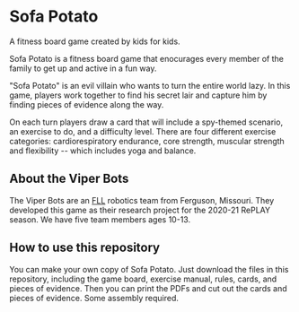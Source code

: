 Sofa Potato
===========
A fitness board game created by kids for kids.

Sofa Potato is a fitness board game that enocurages every member of the family to get up and active in a fun way. 

"Sofa Potato" is an evil villain who wants to turn the entire world lazy. In this game, players work together to find his secret lair and capture him by finding pieces of evidence along the way.

On each turn players draw a card that will include a spy-themed scenario, an exercise to do, and a difficulty level. There are four different exercise categories: cardiorespiratory endurance, core strength, muscular strength and flexibility -- which includes yoga and balance.

About the Viper Bots
--------------------
The Viper Bots are an [FLL](https://firstlegoleague.org) robotics team from Ferguson, Missouri. They developed this game as their research project for the 2020-21 RePLAY season. We have five team members ages 10-13.

How to use this repository
--------------------------
You can make your own copy of Sofa Potato. Just download the files in this repository, including the game board, exercise manual, rules, cards, and pieces of evidence. Then you can print the PDFs and cut out the cards and pieces of evidence. Some assembly required.
